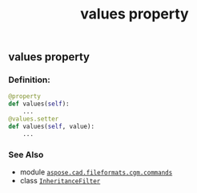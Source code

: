 ﻿---
title: values property
second_title: Aspose.CAD for Python via .NET API References
description: 
type: docs
weight: 90
url: /python-net/aspose.cad.fileformats.cgm.commands/inheritancefilter/values/
is_root: false
---

## values property

### Definition:
```python
@property
def values(self):
    ...
@values.setter
def values(self, value):
    ...
```

### See Also
* module [`aspose.cad.fileformats.cgm.commands`](../../)
* class [`InheritanceFilter`](/cad/python-net/aspose.cad.fileformats.cgm.commands/inheritancefilter)

